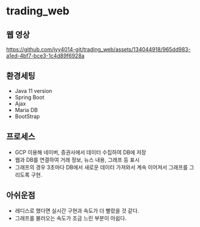 # trading_web
## 웹 영상
https://github.com/jyy4014-git/trading_web/assets/134044918/965dd983-a1ed-4bf7-bce3-1c4d89f6928a



## 환경세팅
- Java 11 version
- Spring Boot
- Ajax
- Maria DB
- BootStrap

## 프로세스
- GCP 이용해 네이버, 증권사에서 데이터 수집하여 DB에 저장
- 웹과 DB를 연결하여 거래 정보, 뉴스 내용, 그래프 등 표시
- 그래프의 경우 3초마다 DB에서 새로운 데이터 가져와서 계속 이어져서 그래프를 그리도록 구현.

## 아쉬운점
- 레디스로 했다면 실시간 구현과 속도가 더 빨랐을 것 같다.
- 그래프를 불러오는 속도가 조금 느린 부분이 아쉽다.
